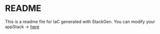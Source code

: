 # README
This is a readme file for IaC generated with StackGen.
You can modify your appStack -> [here](http://cloud.stackgen.com/appstacks/3b7866c6-7d88-424b-82e5-e0ac8d11abcf)
